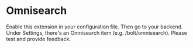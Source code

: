Omnisearch
==========

Enable this extension in your configuration file. Then go to your backend. Under Settings, there's an Omnisearch item (e.g. /bolt/omnisearch). Please test and provide feedback.